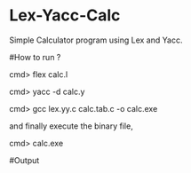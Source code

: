 # Lex-Yacc-Calc
Simple Calculator program using Lex and Yacc.

#How to run ?

cmd> flex calc.l

cmd> yacc -d calc.y

cmd> gcc lex.yy.c calc.tab.c -o calc.exe

and finally execute the binary file,

cmd> calc.exe

#Output


